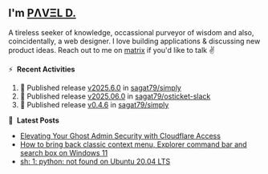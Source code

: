 ## I'm [PΛVΞL D.][homepage]

A tireless seeker of knowledge, occassional purveyor of wisdom and also, coincidentally, a web designer. I love building applications & discussing new product ideas. Reach out to me on [matrix][matrixto] if you'd like to talk ✌️


[homepage]: https://l.dimov.xyz/page?ref=github.com
[matrixto]: https://l.dimov.xyz/matrix?ref=github.com
[github]: https://l.dimov.xyz/github?ref=github.com

:zap: &nbsp;**Recent Activities**
  
<!--START_SECTION:activity-->
1. 🚀 Published release [v2025.6.0](https://github.com/sagat79/simply/releases/tag/v2025.6.0) in [sagat79/simply](https://github.com/sagat79/simply)
2. 🚀 Published release [v2025.06.0](https://github.com/sagat79/osticket-slack/releases/tag/v2025.06.0) in [sagat79/osticket-slack](https://github.com/sagat79/osticket-slack)
3. 🚀 Published release [v0.4.6](https://github.com/sagat79/simply/releases/tag/v0.4.6) in [sagat79/simply](https://github.com/sagat79/simply)
<!--END_SECTION:activity-->

📑 &nbsp;**Latest Posts**

<!-- DIMOV-POST-LIST:START -->
- [Elevating Your Ghost Admin Security with Cloudflare Access](https://www.dimov.xyz/elevating-your-ghost-admin-security-with-cloudflare-access/)
- [How to bring back classic context menu, Explorer command bar and search box on Windows 11](https://www.dimov.xyz/how-to-bring-back-classic-context-menu-explorer-command-bar-and-search-box-on-windows-11/)
- [sh: 1: python: not found on Ubuntu 20.04 LTS](https://www.dimov.xyz/sh-1-python-not-found/)
<!-- DIMOV-POST-LIST:END -->
